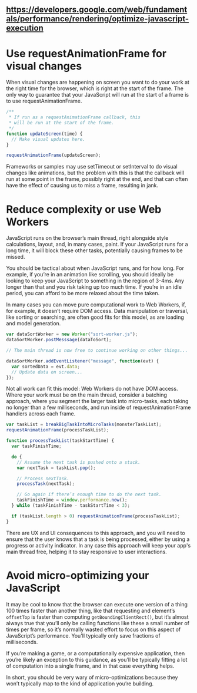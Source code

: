 ## https://developers.google.com/web/fundamentals/performance/rendering/optimize-javascript-execution

# Use requestAnimationFrame for visual changes

When visual changes are happening on screen you want to do your work at the right time for the browser, which is right
at the start of the frame. The only way to guarantee that your JavaScript will run at the start of a frame is to use
requestAnimationFrame.

```js
/**
 * If run as a requestAnimationFrame callback, this
 * will be run at the start of the frame.
 */
function updateScreen(time) {
  // Make visual updates here.
}

requestAnimationFrame(updateScreen);
```

Frameworks or samples may use setTimeout or setInterval to do visual changes like animations, but the problem with this
is that the callback will run at some point in the frame, possibly right at the end, and that can often have the effect
of causing us to miss a frame, resulting in jank.

# Reduce complexity or use Web Workers

JavaScript runs on the browser’s main thread, right alongside style calculations, layout, and, in many cases, paint. If
your JavaScript runs for a long time, it will block these other tasks, potentially causing frames to be missed.

You should be tactical about when JavaScript runs, and for how long. For example, if you’re in an animation like
scrolling, you should ideally be looking to keep your JavaScript to something in the region of 3-4ms. Any longer than
that and you risk taking up too much time. If you’re in an idle period, you can afford to be more relaxed about the time
taken.

In many cases you can move pure computational work to Web Workers, if, for example, it doesn’t require DOM access. Data
manipulation or traversal, like sorting or searching, are often good fits for this model, as are loading and model
generation.

```js
var dataSortWorker = new Worker("sort-worker.js");
dataSortWorker.postMesssage(dataToSort);

// The main thread is now free to continue working on other things...

dataSortWorker.addEventListener("message", function(evt) {
  var sortedData = evt.data;
  // Update data on screen...
});
```

Not all work can fit this model: Web Workers do not have DOM access. Where your work must be on the main thread,
consider a batching approach, where you segment the larger task into micro-tasks, each taking no longer than a few
milliseconds, and run inside of requestAnimationFrame handlers across each frame.

```js
var taskList = breakBigTaskIntoMicroTasks(monsterTaskList);
requestAnimationFrame(processTaskList);

function processTaskList(taskStartTime) {
  var taskFinishTime;

  do {
    // Assume the next task is pushed onto a stack.
    var nextTask = taskList.pop();

    // Process nextTask.
    processTask(nextTask);

    // Go again if there’s enough time to do the next task.
    taskFinishTime = window.performance.now();
  } while (taskFinishTime - taskStartTime < 3);

  if (taskList.length > 0) requestAnimationFrame(processTaskList);
}
```

There are UX and UI consequences to this approach, and you will need to ensure that the user knows that a task is being
processed, either by using a progress or activity indicator. In any case this approach will keep your app's main thread
free, helping it to stay responsive to user interactions.

# Avoid micro-optimizing your JavaScript

It may be cool to know that the browser can execute one version of a thing 100 times faster than another thing, like
that requesting and element’s `offsetTop` is faster than computing `getBoundingClientRect()`, but it’s almost always
true that you’ll only be calling functions like these a small number of times per frame, so it’s normally wasted effort
to focus on this aspect of JavaScript’s performance. You'll typically only save fractions of milliseconds.

If you’re making a game, or a computationally expensive application, then you’re likely an exception to this guidance,
as you’ll be typically fitting a lot of computation into a single frame, and in that case everything helps.

In short, you should be very wary of micro-optimizations because they won’t typically map to the kind of application
you’re building.
